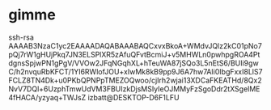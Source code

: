 # gimme
ssh-rsa AAAAB3NzaC1yc2EAAAADAQABAAABAQCxvxBkoA+WMdvJQlz2kC01pNo7pQj7rW1gHUjPkq7JN3ELSPlXR5zAfuQFvtBcmiJ+v5MHWLn0pwhpgROA4PtdgnsSpjwPN1gPgV/VVOw2JFqNGqhXL+hTeuWA87jSQo3L5nEtS6/BUIi9gwC/h2nvquRbKFCT/1YI6RWlofJOU+xIwMk8kB9pp9J6A7hw7AIi0IbgFxxI8LlS7FCLZ8TN4Dk+u0PKbQPNPpTMEZOQwoo/cjIrh2wjai13XDCaFKEATHd/8Qx2NvV7DQl+6UzphTmwUdVM3FBUIzkDjsMSIyIeOJMMyFzSgoDdr2tXSgelME4fHACA/yzyaq+TWJsZ izbatt@DESKTOP-D6F1LFU
